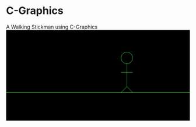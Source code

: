 # C-Graphics
A Walking Stickman using C-Graphics
![Actor](https://github.com/spkrishna4/C-Graphics/blob/master/actor.PNG)
